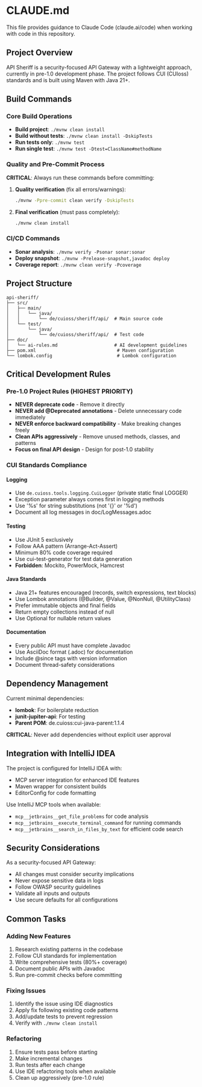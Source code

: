 # CLAUDE.md

This file provides guidance to Claude Code (claude.ai/code) when working with code in this repository.

## Project Overview

API Sheriff is a security-focused API Gateway with a lightweight approach, currently in pre-1.0 development phase. The project follows CUI (CUIoss) standards and is built using Maven with Java 21+.

## Build Commands

### Core Build Operations
- **Build project**: `./mvnw clean install`
- **Build without tests**: `./mvnw clean install -DskipTests`
- **Run tests only**: `./mvnw test`
- **Run single test**: `./mvnw test -Dtest=ClassName#methodName`

### Quality and Pre-Commit Process
**CRITICAL**: Always run these commands before committing:

1. **Quality verification** (fix all errors/warnings): 
   ```bash
   ./mvnw -Ppre-commit clean verify -DskipTests
   ```
2. **Final verification** (must pass completely):
   ```bash
   ./mvnw clean install
   ```

### CI/CD Commands
- **Sonar analysis**: `./mvnw verify -Psonar sonar:sonar`
- **Deploy snapshot**: `./mvnw -Prelease-snapshot,javadoc deploy`
- **Coverage report**: `./mvnw clean verify -Pcoverage`

## Project Structure

```
api-sheriff/
├── src/
│   ├── main/
│   │   └── java/
│   │       └── de/cuioss/sheriff/api/  # Main source code
│   └── test/
│       └── java/
│           └── de/cuioss/sheriff/api/  # Test code
├── doc/
│   └── ai-rules.md                     # AI development guidelines
├── pom.xml                              # Maven configuration
└── lombok.config                        # Lombok configuration
```

## Critical Development Rules

### Pre-1.0 Project Rules (HIGHEST PRIORITY)
- **NEVER deprecate code** - Remove it directly
- **NEVER add @Deprecated annotations** - Delete unnecessary code immediately  
- **NEVER enforce backward compatibility** - Make breaking changes freely
- **Clean APIs aggressively** - Remove unused methods, classes, and patterns
- **Focus on final API design** - Design for post-1.0 stability

### CUI Standards Compliance

#### Logging
- Use `de.cuioss.tools.logging.CuiLogger` (private static final LOGGER)
- Exception parameter always comes first in logging methods
- Use '%s' for string substitutions (not '{}' or '%d')
- Document all log messages in doc/LogMessages.adoc

#### Testing
- Use JUnit 5 exclusively
- Follow AAA pattern (Arrange-Act-Assert)
- Minimum 80% code coverage required
- Use cui-test-generator for test data generation
- **Forbidden**: Mockito, PowerMock, Hamcrest

#### Java Standards
- Java 21+ features encouraged (records, switch expressions, text blocks)
- Use Lombok annotations (@Builder, @Value, @NonNull, @UtilityClass)
- Prefer immutable objects and final fields
- Return empty collections instead of null
- Use Optional for nullable return values

#### Documentation
- Every public API must have complete Javadoc
- Use AsciiDoc format (.adoc) for documentation
- Include @since tags with version information
- Document thread-safety considerations

## Dependency Management

Current minimal dependencies:
- **lombok**: For boilerplate reduction
- **junit-jupiter-api**: For testing
- **Parent POM**: de.cuioss:cui-java-parent:1.1.4

**CRITICAL**: Never add dependencies without explicit user approval

## Integration with IntelliJ IDEA

The project is configured for IntelliJ IDEA with:
- MCP server integration for enhanced IDE features
- Maven wrapper for consistent builds
- EditorConfig for code formatting

Use IntelliJ MCP tools when available:
- `mcp__jetbrains__get_file_problems` for code analysis
- `mcp__jetbrains__execute_terminal_command` for running commands
- `mcp__jetbrains__search_in_files_by_text` for efficient code search

## Security Considerations

As a security-focused API Gateway:
- All changes must consider security implications
- Never expose sensitive data in logs
- Follow OWASP security guidelines
- Validate all inputs and outputs
- Use secure defaults for all configurations

## Common Tasks

### Adding New Features
1. Research existing patterns in the codebase
2. Follow CUI standards for implementation
3. Write comprehensive tests (80%+ coverage)
4. Document public APIs with Javadoc
5. Run pre-commit checks before committing

### Fixing Issues
1. Identify the issue using IDE diagnostics
2. Apply fix following existing code patterns
3. Add/update tests to prevent regression
4. Verify with `./mvnw clean install`

### Refactoring
1. Ensure tests pass before starting
2. Make incremental changes
3. Run tests after each change
4. Use IDE refactoring tools when available
5. Clean up aggressively (pre-1.0 rule)
